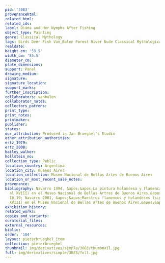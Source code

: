 ```yaml
---
pid: '3083'
provenancehtml:
related_html:
related_ids:
label: Diana and Her Nymphs After Fishing
object_type: Painting
genre: Classical Mythology
tags: Birds Deer Fish Van_Balen Forest River Nude Classical Mythological
realdate:
height_cm: '58.5'
width_cm: '85.5'
diameter_cm:
plate_dimensions:
support: Panel
drawing_medium:
signature:
signature_location:
support_marks:
further_inscription:
collaborators: vanbalen
collaborator_notes:
collectors_patrons:
print_type:
print_notes:
printmaker:
publisher:
states:
our_attribution: Produced in Jan Brueghel's Studio
other_attribution_authorities:
ertz_1979:
ertz_2008:
bailey_walker:
hollstein_no:
collection_type: Public
location_country: Argentina
location_city: Buenos Aires
location_collection: Museo Nacional de Bellas Artes de Buenos Aires
location_or_most_recent_sale_notes:
provenance:
bibliography: Navarro 1994, &apos;&apos;La pintura holandesa y flamenca (siglos XVI
  al XVIII) en el Museo Nacional de Bellas Artres de Buenos Aires,&apos;&apos; p.
  16-19; Navarro 2001, &apos;&apos;Maestros flamencos y holandeses (siglos XVI al
  XVIII) en el Museo Nacional de Bellas Artes de Buenos Aires,&apos;&apos; p. 17-19
exhibition_history:
related_works:
copies_and_variants:
curatorial_files:
external_resources:
biblio:
order: '184'
layout: pieterbrueghel_item
collection: pieterbrueghel
thumbnail: img/derivatives/simple/3083/thumbnail.jpg
full: img/derivatives/simple/3083/full.jpg
---
```

